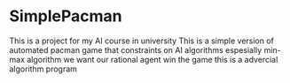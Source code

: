 # SimplePacman
This is a project for my AI course in university
This is a simple version of automated pacman game that constraints on AI algorithms espesially min-max algorithm
we want our rational agent win the game
this is a advercial algorithm program
